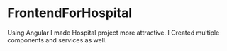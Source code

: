 # FrontendForHospital

Using Angular I made Hospital project more attractive. I Created multiple components and services as well.
